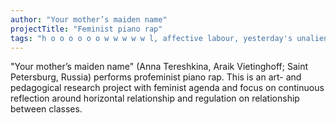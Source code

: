```yaml
---
author: "Your mother’s maiden name"
projectTitle: "Feminist piano rap"
tags: "h o o o o o o w w w w w l, affective labour, yesterday's unalienated celebration, desire, practices of ourselves, dispersed collectivity, social choreography, political dancefloor, terror of relationship, protocols of self-organisation"
---
```

"Your mother’s maiden name" (Anna Tereshkina, Araik Vietinghoff; Saint Petersburg, Russia) performs profeminist piano rap. This is an art- and pedagogical research project with feminist agenda and focus on continuous reflection around horizontal relationship and regulation on relationship between classes.
